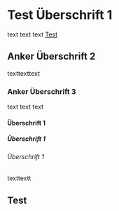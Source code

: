 # Test Überschrift 1
text text text
[Test](#Test)

## Anker Überschrift 2

texttexttext

### Anker Überschrift 3

text text text

#### Überschrift 1

##### Überschrift 1

###### Überschrift 1
texttextt

## Test


    
    


